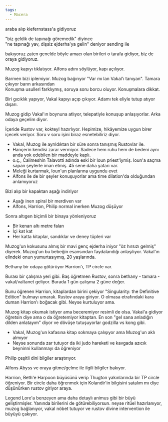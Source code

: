 ```yaml
---  
tags:  
  - Macera  
---  
```

araba alıp kiefernstass'a gidiyoruz  
  
"biz geldik de tapınağı göremedik" diyince  
"ne tapınağı yav, dişsiz ejderha'ya gelin" deniyor sending ile  
  
bakıyoruz zaten genelde böyle amacı olan birileri o tarafa gidiyor, biz de oraya gidiyoruz.  
  
Muzog kapıyı tıklatıyor. Alfons adını söylüyor, kapı açılıyor.  
  
Barmen bizi iplemiyor. Muzog bağırıyor "Var mı lan Vakal'ı tanıyan". Tamara çıkıyor barın arkasından  
Konuşma usulleri farklıymış, soruya soru borcu oluyor. Konuşmalara dikkat.  
  
Biri gıcıklık yapıyor, Vakal kapıyı açıp çıkıyor. Adamı tek eliyle tutup atıyor dışarı.  
  
Muzog gidip Vakal'ın boynuna atlıyor, telepatiyle konuşup anlaşıyorlar. Arka odaya geçelim diyor.  
  
İçeride Rustov var, kokteyl hazırlıyor. Hepimize, hikâyemize uygun birer içecek veriyor. Soru v soru işini biraz esnetebiliriz diyor.   
  
- Vakal, Muzog ile ayrıldıktan bir süre sonra tanışmış Rustovlar ile.  
- Hançerin kendisi zarar vermiyor. Sadece hem ruhu hem de bedeni aynı anda yok edebilen bir maddeyle kaplı.  
- o.ç., Calimeshin Talavotti adında eski bir Ioun priest'iymiş. Ioun'a saçma sapan şeylerle iman etmiş. 45 sene daha yatarı var.  
- Meleği kurtarmak, Ioun'un planlarına uygundu evet  
- Alfons ile de bir şeyler konuşuyorlar ama time dilation'da olduğundan anlamıyoruz  
  
  
Bizi alıp bir kapaktan aşağı indiriyor  
- Aşağı inen spiral bir merdiven var  
- Alfons, Harrion, Philip normal inerken Muzog düşüyor  
  
Sonra altıgen biçimli bir binaya yönleniyoruz  
- Bir kenarı altı metre falan  
- İçi kat kat  
- Her katta kitaplar, sandıklar ve deney tüpleri var  
  
Muzog'un kokusunu almış bir mavi genç ejderha iniyor "öz hırsızı gelmiş" diyerek. Muzog'un bu bebeğin esansından faydalandığı anlaşılıyor.  Vakal'ın elindeki onun yumurtasıymış, 20 yaşlarında.  
  
Bethany bir odaya götürüyor Harrion'ı, TP circle var.  
  
Burası bir çalışma yeri gibi. Baş öğretmen Rustov, sonra bethany - tamara - vakal/valtanet geliyor. Burada 1 gün çalışma 2 güne değer.  
  
Bunu öğrenen Harrion, kitaplardan birini çekiyor "Singularity: the Definitive Edition" bulmayı umarak. Rustov araya giriyor. O olmasa etrafındaki kara duman Harrion'ı boğacak gibi. Neyse kurtuluyor ama.  
  
Muzog kitap okumak istiyor ama beceremiyor resimli de olsa. Vakal'a gidiyor öğretsin diye ama o da öğretemiyor kitaptan. En son "gel sana anladığın dilden anlatayım" diyor ve dövüşe tutuşuyorlar godzilla vs kong gibi.  
- Vakal, Muzog'un kafasına kitap sokmaya çalışıyor ama Muzog'un aklı almıyor  
- Neyse sonunda zar tutuyor da iki judo hareketi ve kavgada azıcık beyninni kullanmayı da öğreniyor  
  
Philip çeşitli dini bilgiler araştırıyor.  
  
Alfons Abyss ve oraya gitme/gelme ile ilgili bilgiler bakıyor.  
  
Harrion, Beth'e Harpoon büyüsünü verip Thugton yakınlarında bir TP circle öğreniyor. Bir circle daha öğrenmek için Kolandir'in bilgisini satalım mı diye düşünürken rustov giriyor araya.  
  
Legend Lore'a benzeyen ama daha detaylı animus gibi bir büyü geliştirmişler. Yanında birilerini de götürebiliyorsun. neyse ritüel hazırlanıyor, muzog bağlanıyor, vakal nöbet tutuyor ve rustov divine intervention ile büyüyü çakıyor.